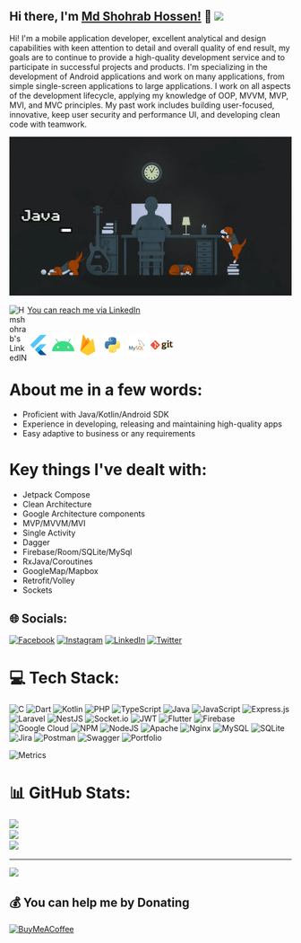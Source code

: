 ## Hi there, I'm [Md Shohrab Hossen!](https://hmshohrab.github.io) :wave: ![](https://komarev.com/ghpvc/?username=hmshohrab&color=green)

Hi! I'm a mobile application developer, excellent analytical and design capabilities with keen attention to detail and overall quality of end result, my goals are to continue to provide a high-quality development service and to participate in successful projects and products. I'm specializing in the development of Android applications and work on many applications, from simple single-screen applications to large applications. I work on all aspects of the development lifecycle, applying my knowledge of OOP, MVVM, MVP, MVI, and MVC principles. My past work includes building user-focused, innovative, keep user security and performance UI, and developing clean code with teamwork.

<p><a target="_blank" rel="noopener noreferrer" href="https://user-images.githubusercontent.com/41232970/116540063-56fe7200-a8f2-11eb-83cb-a7537363da94.gif"><img src="https://raw.githubusercontent.com/hmshohrab/hmshohrab/main/hmshohrab_readme.gif" alt="Header" title="Header" style="max-width:100%;"></a></p>

<a href="https://www.linkedin.com/in/md-shohrab-hossen-1586a81ba">
<img align="left" alt="Hmshohrab's LinkedIN" width="32px" src="https://upload.wikimedia.org/wikipedia/commons/8/81/LinkedIn_icon.svg" /> You can reach me via LinkedIn 
</a>
<br/><br/><br/>
<code><img height="40" src="https://raw.githubusercontent.com/github/explore/80688e429a7d4ef2fca1e82350fe8e3517d3494d/topics/flutter/flutter.png"></code>
<code><img height="40" src="https://raw.githubusercontent.com/github/explore/80688e429a7d4ef2fca1e82350fe8e3517d3494d/topics/android/android.png"></code>
<code><img height="40" src="https://raw.githubusercontent.com/github/explore/80688e429a7d4ef2fca1e82350fe8e3517d3494d/topics/firebase/firebase.png"></code>
<code><img height="40" src="https://raw.githubusercontent.com/github/explore/80688e429a7d4ef2fca1e82350fe8e3517d3494d/topics/python/python.png"></code>
<code><img height="40" src="https://raw.githubusercontent.com/github/explore/80688e429a7d4ef2fca1e82350fe8e3517d3494d/topics/mysql/mysql.png"></code>
<code><img height="40" src="https://raw.githubusercontent.com/github/explore/80688e429a7d4ef2fca1e82350fe8e3517d3494d/topics/git/git.png"></code>

# About me in a few words:
- Proficient with Java/Kotlin/Android SDK
- Experience in developing, releasing and maintaining high-quality apps
- Easy adaptive to business or any requirements

# Key things I've dealt with:
- Jetpack Compose 
- Clean Architecture
- Google Architecture components
- MVP/MVVM/MVI
- Single Activity
- Dagger
- Firebase/Room/SQLite/MySql
- RxJava/Coroutines
- GoogleMap/Mapbox
- Retrofit/Volley
- Sockets 
  
  
  

## 🌐 Socials:
[![Facebook](https://img.shields.io/badge/Facebook-%231877F2.svg?logo=Facebook&logoColor=white)](https://facebook.com/hmshohrab20) [![Instagram](https://img.shields.io/badge/Instagram-%23E4405F.svg?logo=Instagram&logoColor=white)](https://instagram.com/hmshohrab) [![LinkedIn](https://img.shields.io/badge/LinkedIn-%230077B5.svg?logo=linkedin&logoColor=white)](https://linkedin.com/in/hmshohrab) [![Twitter](https://img.shields.io/badge/Twitter-%231DA1F2.svg?logo=Twitter&logoColor=white)](https://twitter.com/hmshohrab) 

# 💻 Tech Stack:
![C](https://img.shields.io/badge/c-%2300599C.svg?style=for-the-badge&logo=c&logoColor=white) ![Dart](https://img.shields.io/badge/dart-%230175C2.svg?style=for-the-badge&logo=dart&logoColor=white) ![Kotlin](https://img.shields.io/badge/kotlin-%230095D5.svg?style=for-the-badge&logo=kotlin&logoColor=white) ![PHP](https://img.shields.io/badge/php-%23777BB4.svg?style=for-the-badge&logo=php&logoColor=white) ![TypeScript](https://img.shields.io/badge/typescript-%23007ACC.svg?style=for-the-badge&logo=typescript&logoColor=white) ![Java](https://img.shields.io/badge/java-%23ED8B00.svg?style=for-the-badge&logo=java&logoColor=white) ![JavaScript](https://img.shields.io/badge/javascript-%23323330.svg?style=for-the-badge&logo=javascript&logoColor=%23F7DF1E) ![Express.js](https://img.shields.io/badge/express.js-%23404d59.svg?style=for-the-badge&logo=express&logoColor=%2361DAFB) ![Laravel](https://img.shields.io/badge/laravel-%23FF2D20.svg?style=for-the-badge&logo=laravel&logoColor=white) ![NestJS](https://img.shields.io/badge/nestjs-%23E0234E.svg?style=for-the-badge&logo=nestjs&logoColor=white) ![Socket.io](https://img.shields.io/badge/Socket.io-black?style=for-the-badge&logo=socket.io&badgeColor=010101) ![JWT](https://img.shields.io/badge/JWT-black?style=for-the-badge&logo=JSON%20web%20tokens) ![Flutter](https://img.shields.io/badge/Flutter-%2302569B.svg?style=for-the-badge&logo=Flutter&logoColor=white) ![Firebase](https://img.shields.io/badge/firebase-%23039BE5.svg?style=for-the-badge&logo=firebase) ![Google Cloud](https://img.shields.io/badge/Google%20Cloud-%234285F4.svg?style=for-the-badge&logo=google-cloud&logoColor=white) ![NPM](https://img.shields.io/badge/NPM-%23000000.svg?style=for-the-badge&logo=npm&logoColor=white) ![NodeJS](https://img.shields.io/badge/node.js-6DA55F?style=for-the-badge&logo=node.js&logoColor=white) ![Apache](https://img.shields.io/badge/apache-%23D42029.svg?style=for-the-badge&logo=apache&logoColor=white) ![Nginx](https://img.shields.io/badge/nginx-%23009639.svg?style=for-the-badge&logo=nginx&logoColor=white) ![MySQL](https://img.shields.io/badge/mysql-%2300f.svg?style=for-the-badge&logo=mysql&logoColor=white) ![SQLite](https://img.shields.io/badge/sqlite-%2307405e.svg?style=for-the-badge&logo=sqlite&logoColor=white) ![Jira](https://img.shields.io/badge/jira-%230A0FFF.svg?style=for-the-badge&logo=jira&logoColor=white) ![Postman](https://img.shields.io/badge/Postman-FF6C37?style=for-the-badge&logo=postman&logoColor=white) ![Swagger](https://img.shields.io/badge/-Swagger-%23Clojure?style=for-the-badge&logo=swagger&logoColor=white) ![Portfolio](https://img.shields.io/badge/Portfolio-%23000000.svg?style=for-the-badge&logo=firefox&logoColor=#FF7139)
 
![Metrics](https://metrics.lecoq.io/hmshohrab)

# 📊 GitHub Stats:
![](https://github-readme-stats.vercel.app/api?username=Hmshohrab&theme=dark&hide_border=false&include_all_commits=true&count_private=true)<br/>
![](https://github-readme-streak-stats.herokuapp.com/?user=Hmshohrab&theme=dark&hide_border=false)<br/>
![](https://github-readme-stats.vercel.app/api/top-langs/?username=Hmshohrab&theme=dark&hide_border=false&include_all_commits=true&count_private=true&layout=compact)

---
[![](https://visitcount.itsvg.in/api?id=hmshohrab&label=Profile%20Views&icon=7&pretty=false)](https://visitcount.itsvg.in)


  ## 💰 You can help me by Donating
  [![BuyMeACoffee](https://img.shields.io/badge/Buy%20Me%20a%20Coffee-ffdd00?style=for-the-badge&logo=buy-me-a-coffee&logoColor=black)](https://www.buymeacoffee.com/hmshohrab) 
